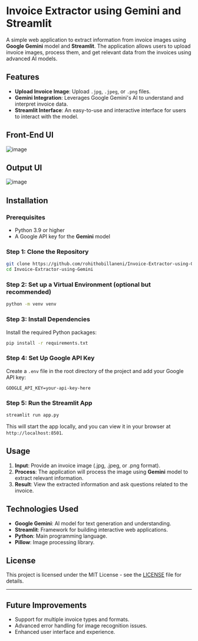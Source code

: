# Invoice Extractor using Gemini and Streamlit

A simple web application to extract information from invoice images using **Google Gemini** model and **Streamlit**. The application allows users to upload invoice images, process them, and get relevant data from the invoices using advanced AI models.

## Features
- **Upload Invoice Image**: Upload `.jpg`, `.jpeg`, or `.png` files.
- **Gemini Integration**: Leverages Google Gemini's AI to understand and interpret invoice data.
- **Streamlit Interface**: An easy-to-use and interactive interface for users to interact with the model.

## Front-End UI

![image](https://github.com/user-attachments/assets/b65adfab-d46c-48bb-ae58-2196bd094446)

## Output UI

![image](https://github.com/user-attachments/assets/07e35b1f-9e06-41ff-bffe-eea606064e23)


## Installation

### Prerequisites
- Python 3.9 or higher
- A Google API key for the **Gemini** model

### Step 1: Clone the Repository
```bash
git clone https://github.com/rohithobillaneni/Invoice-Extractor-using-Gemini.git
cd Invoice-Extractor-using-Gemini
```

### Step 2: Set up a Virtual Environment (optional but recommended)
```bash
python -m venv venv
```

### Step 3: Install Dependencies
Install the required Python packages:
```bash
pip install -r requirements.txt
```

### Step 4: Set Up Google API Key
Create a `.env` file in the root directory of the project and add your Google API key:
```
GOOGLE_API_KEY=your-api-key-here
```

### Step 5: Run the Streamlit App
```bash
streamlit run app.py
```

This will start the app locally, and you can view it in your browser at `http://localhost:8501`.

## Usage

1. **Input**: Provide an invoice image (.jpg, .jpeg, or .png format).
2. **Process**: The application will process the image using **Gemini** model to extract relevant information.
3. **Result**: View the extracted information and ask questions related to the invoice.

## Technologies Used
- **Google Gemini**: AI model for text generation and understanding.
- **Streamlit**: Framework for building interactive web applications.
- **Python**: Main programming language.
- **Pillow**: Image processing library.

## License
This project is licensed under the MIT License - see the [LICENSE](LICENSE) file for details.

---

## Future Improvements
- Support for multiple invoice types and formats.
- Advanced error handling for image recognition issues.
- Enhanced user interface and experience.
